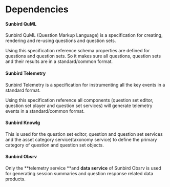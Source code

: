# Dependencies

#### Sunbird QuML  <a href="sunbird-quml" id="sunbird-quml"></a>

Sunbird QuML (Question Markup Language) is a specification for creating, rendering and re-using questions and question sets.&#x20;

Using this specification reference schema properties are defined for questions and question sets. So it makes sure all questions, question sets and their results are in a standard/common format​.

#### Sunbird Telemetry <a href="sunbird-telemetry" id="sunbird-telemetry"></a>

Sunbird Telemetry is a specification for instrumenting all the key events in a standard format​.

Using this specification reference all components (question set editor, question set player and question set services) will generate telemetry events in a standard/common format​.

#### Sunbird Knowlg <a href="sunbird-knowlg" id="sunbird-knowlg"></a>

This is used for the question set editor, question and question set services and the asset category service(taxonomy service) to define the primary category of question and question set objects.

#### Sunbird Obsrv <a href="sunbird-obsrv" id="sunbird-obsrv"></a>

Only the **telemetry service **and **data service** of Sunbird Obsrv is used for generating session summaries and question response related data products.

